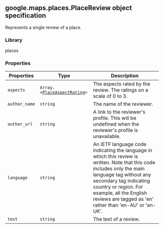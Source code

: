 <h2 id="PlaceReview">
google.maps.places.PlaceReview
object specification
</h2><p>Represents a single review of a place.</p><h3>Library</h3><p>places</p><h3>Properties</h3><table summary="object PlaceReview - Properties" width="100%">
<thead>
<tr><th>Properties</th>
<th>Type</th>
<th>Description</th>
</tr></thead>
<tbody>
<tr>
<td><code>aspects</code></td>
<td><code>Array.&lt;<a href="https://github.com/amenadiel/google-maps-documentation/blob/master/docs/google.maps.places.PlaceAspectRating.md">PlaceAspectRating</a>&gt;</code></td>
<td>The aspects rated by the review. The ratings on a scale of 0 to 3.</td>
</tr>
<tr>
<td><code>author_name</code></td>
<td><code>string</code></td>
<td>The name of the reviewer.</td>
</tr>
<tr>
<td><code>author_url</code></td>
<td><code>string</code></td>
<td>A link to the reviewer's profile. This will be undefined when the reviewer's profile is unavailable.</td>
</tr>
<tr>
<td><code>language</code></td>
<td><code>string</code></td>
<td>An IETF language code indicating the language in which this review is written. Note that this code includes only the main language tag without any secondary tag indicating country or region. For example, all the English reviews are tagged as 'en' rather than 'en-AU' or 'en-UK'.</td>
</tr>
<tr>
<td><code>text</code></td>
<td><code>string</code></td>
<td>The text of a review.</td>
</tr>
</tbody>
</table>
